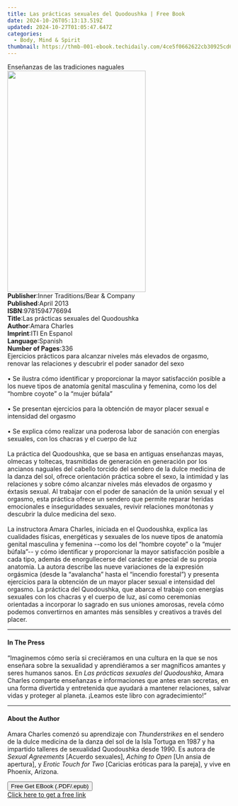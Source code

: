 ```yaml
---
title: Las prácticas sexuales del Quodoushka | Free Book
date: 2024-10-26T05:13:13.519Z
updated: 2024-10-27T01:05:47.647Z
categories:
  - Body, Mind & Spirit
thumbnail: https://thmb-001-ebook.techidaily.com/4ce5f0662622cb30925cd6c74e1bdd24232049ca2615996d455d3630e655c74b.jpg
---
```

<main id="book-container">
  <div class="flex flex-col">
    <div class="book-brief flex-1 py-6 px-4 sm:p-6 md:py-10 md:px-8">
      <!-- brief-->
      <div class="book-brief-main">Enseñanzas de las tradiciones naguales</div>
    </div>
    <div
      class="book-meta-info flex-1 grid gap-4 col-start-1 col-end-3 row-start-1 sm:mb-6 sm:grid-cols-4 lg:gap-6 lg:col-start-2 lg:row-end-6 lg:row-span-6 lg:mb-0"
    >
      <div
        class="book-meta-info-left place-content-center mt-4 p-4 text-sm leading-6 col-start-2 col-span-2 dark:text-slate-400"
      >
        <img
          class="w-full h-500 object-cover rounded-lg sm:h-255 sm:col-span-2 lg:col-span-full"
          src="https://img-001-ebook.techidaily.com/1f6ef282e2a0d1aa9fc767fab7c468d0a8344752a9ddc1da64e927ac654fdbf0.jpg"
          alt=""
          width="312"
          height="500"
        />
      </div>
      <div
        class="book-meta-info-right mt-2 col-start-1 row-start-2 col-span-3 self-center"
      >
        <!-- meta data  -->
        <div class="flex flex-col px-4 md:px-8">
          <div class="flex-1">
            <strong>Publisher</strong>:<span class="px-2"
              >Inner Traditions/Bear &amp; Company</span
            >
          </div>
          <div class="flex-1">
            <strong>Published</strong>:<span class="px-2">April 2013</span>
          </div>
          <div class="flex-1">
            <strong>ISBN</strong>:<span class="px-2">9781594776694</span>
          </div>
          <div class="flex-1">
            <strong>Title</strong>:<span class="px-2"
              >Las prácticas sexuales del Quodoushka</span
            >
          </div>
          <div class="flex-1">
            <strong>Author</strong>:<span class="px-2">Amara Charles</span>
          </div>
          <div class="flex-1">
            <strong>Imprint</strong>:<span class="px-2">ITI En Espanol</span>
          </div>
          <div class="flex-1">
            <strong>Language</strong>:<span class="px-2">Spanish</span>
          </div>
          <div class="flex-1">
            <strong>Number of Pages</strong>:<span class="px-2">336</span>
          </div>
        </div>
      </div>
    </div>
    <div class="book-description flex-1 py-6 px-4 sm:p-6 md:py-10 md:px-8">
      <div class="book-description-main">
        <div accordion-content="" id="description">
          Ejercicios prácticos para alcanzar niveles más elevados de orgasmo,
          renovar las relaciones y descubrir el poder sanador del sexo <br />
          <br />• Se ilustra cómo identificar y proporcionar la mayor
          satisfacción posible a los nueve tipos de anatomía genital masculina y
          femenina, como los del “hombre coyote” o la “mujer búfala” <br />
          <br />• Se presentan ejercicios para la obtención de mayor placer
          sexual e intensidad del orgasmo <br />
          <br />• Se explica cómo realizar una poderosa labor de sanación con
          energías sexuales, con los chacras y el cuerpo de luz <br />
          <br />La práctica del Quodoushka, que se basa en antiguas enseñanzas
          mayas, olmecas y toltecas, trasmitidas de generación en generación por
          los ancianos naguales del cabello torcido del sendero de la dulce
          medicina de la danza del sol, ofrece orientación práctica sobre el
          sexo, la intimidad y las relaciones y sobre cómo alcanzar niveles más
          elevados de orgasmo y éxtasis sexual. Al trabajar con el poder de
          sanación de la unión sexual y el orgasmo, esta práctica ofrece un
          sendero que permite reparar heridas emocionales e inseguridades
          sexuales, revivir relaciones monótonas y descubrir la dulce medicina
          del sexo. <br />
          <br />La instructora Amara Charles, iniciada en el Quodoushka, explica
          las cualidades físicas, energéticas y sexuales de los nueve tipos de
          anatomía genital masculina y femenina --como los del “hombre coyote” o
          la “mujer búfala”-- y cómo identificar y proporcionar la mayor
          satisfacción posible a cada tipo, además de enorgullecerse del
          carácter especial de su propia anatomía. La autora describe las nueve
          variaciones de la expresión orgásmica (desde la “avalancha” hasta el
          “incendio forestal”) y presenta ejercicios para la obtención de un
          mayor placer sexual e intensidad del orgasmo. La práctica del
          Quodoushka, que abarca el trabajo con energías sexuales con los
          chacras y el cuerpo de luz, así como ceremonias orientadas a
          incorporar lo sagrado en sus uniones amorosas, revela cómo podemos
          convertirnos en amantes más sensibles y creativos a través del placer.
        </div>
        <div class="accordion-fader"></div>
      </div>
    </div>
    <div class="book-excerpts flex-1 py-6 px-4 sm:p-6 md:py-10 md:px-8">
      <!-- excerpts-->
      <div class="book-excerpts-main">
        <hr />
        <h4 class="placeholder placeholder-heading">
          <span>In The Press</span>
        </h4>
        <p>
          “Imaginemos cómo sería si creciéramos en una cultura en la que se nos
          enseñara sobre la sexualidad y aprendiéramos a ser magníficos amantes
          y seres humanos sanos. En
          <i>Las prácticas sexuales del Quodoushka</i>, Amara Charles comparte
          enseñanzas e informaciones que antes eran secretas, en una forma
          divertida y entretenida que ayudará a mantener relaciones, salvar
          vidas y proteger al planeta. ¡Leamos este libro con agradecimiento!”
        </p>
      </div>
    </div>
    <div class="book-about-author flex-1 py-6 px-4 sm:p-6 md:py-10 md:px-8">
      <!-- about author-->
      <div class="book-main-author-main">
        <hr />
        <h4 class="placeholder placeholder-heading">
          <span>About the Author</span>
        </h4>
        <p>
          Amara Charles comenzó su aprendizaje con <i>Thunderstrikes</i> en el
          sendero de la dulce medicina de la danza del sol de la Isla Tortuga en
          1987 y ha impartido talleres de sexualidad Quodoushka desde 1990. Es
          autora de <i>Sexual Agreements</i> [Acuerdo sexuales],
          <i>Aching to Open</i> [Un ansia de apertura], y
          <i>Erotic Touch for Two</i> [Caricias eróticas para la pareja], y vive
          en Phoenix, Arizona.
        </p>
      </div>
    </div>
    <div class="book-free-get flex-1 py-6 px-4 sm:p-6 md:py-10 md:px-8">
      <button
        id="btn-free-get"
        class="bg-blue-500 hover:bg-blue-700 text-white font-bold py-2 px-4 rounded"
      >
        Free Get EBook (.PDF/.epub)
      </button>
      <div id="countdown-display" class="px-2 text-lg mt-2"></div>
      <a
        id="free-link"
        class="hidden bg-blue-500 hover:bg-blue-700 text-white font-bold py-2 px-4 rounded"
        href="https://www.ebooks.com/en-us/book/95783124/las-pr-cticas-sexuales-del-quodoushka/amara-charles/"
        target="_blank"
        >Click here to get a free link</a
      >
    </div>
    <script>
      let countdownTime = 0;
      let countdownInterval = null;
      document
        .getElementById('btn-free-get')
        .addEventListener('click', startCountdown);
      function startCountdown() {
        countdownTime = new Date().getTime() + 60000 * 3;
        countdownInterval = setInterval(updateCountdown, 1000);
        document.getElementById('btn-free-get').disabled = true;
        document
          .getElementById('btn-free-get')
          .classList.add('bg-gray-500', 'cursor-not-allowed');
      }
      function updateCountdown() {
        let currentTime = new Date().getTime();
        let timeLeft = countdownTime - currentTime;
        let secondsLeft = Math.floor(timeLeft / 1000);
        document.getElementById('countdown-display').innerHTML =
          `Remaining time: ${secondsLeft} seconds.`;
        if (secondsLeft <= 0) {
          clearInterval(countdownInterval);
          document.getElementById('btn-free-get').classList.add('hidden');
          document.getElementById('free-link').classList.remove('hidden');
          document.getElementById('countdown-display').innerHTML = '';
        }
      }
    </script>
  </div>
</main>

<ins class="adsbygoogle"
      style="display:block"
      data-ad-client="ca-pub-7571918770474297"
      data-ad-slot="8358498916"
      data-ad-format="auto"
      data-full-width-responsive="true"></ins>
    